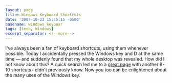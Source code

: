 ```yaml
---
layout: page
title: Windows Keyboard Shortcuts
date: '2007-10-23 15:45:15 -0500'
basename: windows_keyboar
tags: [tech, Windows]
excerpt_separator: <!--more-->
---
```


I've always been a  fan of keyboard shortcuts, using them whenever possible.
Today I accidentally pressed the Windows key and D at the same time &mdash; and
suddenly found that my whole desktop was revealed. How did I not know about
this? A quick search led me to a [great
page](http://www.windowsnetworking.com/articles_tutorials/Windows-XP-Keyboard-Shortcuts.html) with another 8-10 shortcuts I didn't previously know. Now you too can
be enlightened about the many uses of the Windows key.
